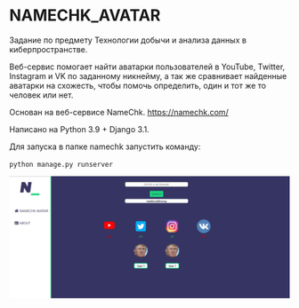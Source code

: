 # NAMECHK_AVATAR

Задание по предмету Технологии добычи и анализа данных в киберпространстве.

Веб-сервис помогает найти аватарки пользователей в YouTube, Twitter, Instagram и VK по заданному никнейму, а так же сравнивает найденные аватарки на схожесть, чтобы помочь определить, один и тот же то человек или нет.

Основан на веб-сервисе NameChk. https://namechk.com/

Написано на Python 3.9 + Django 3.1.

Для запуска в папке namechk запустить команду:

`python manage.py runserver`

![alt text](screenshots/E1jKx8Mra8A.jpg)



